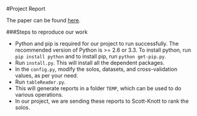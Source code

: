 #Project Report

The paper can be found [here](https://github.com/madi031/fss16ma/blob/master/project/fss__project.pdf).

###Steps to reproduce our work
- Python and pip is required for our project to run successfully. The recommended version of Python is >= 2.6 or 3.3. To install python, run ```pip install python``` and to install pip, run ```python get-pip.py```.
- Run ```install.py```. This will install all the dependent packages.
- In the ```config.py```, modify the solos, datasets, and cross-validation values, as per your need.
- Run ```tableReader.py```.
- This will generate reports in a folder ```TEMP```, which can be used to do various operations.
- In our project, we are sending these reports to Scott-Knott to rank the solos.
